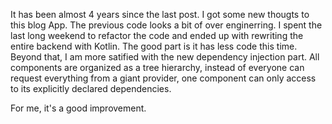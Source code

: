 It has been almost 4 years since the last post. I got some new thougts to this blog App. The previous code looks a bit of over enginerring. I spent the last long weekend to refactor the code and ended up with rewriting the entire backend with Kotlin. The good part is it has less code this time. Beyond that, I am more satified with the new dependency injection part. All components are organized as a tree hierarchy, instead of everyone can request everything from a giant provider, one component can only access to its explicitly declared dependencies. 

For me, it's a good improvement.
<!--eof-->

